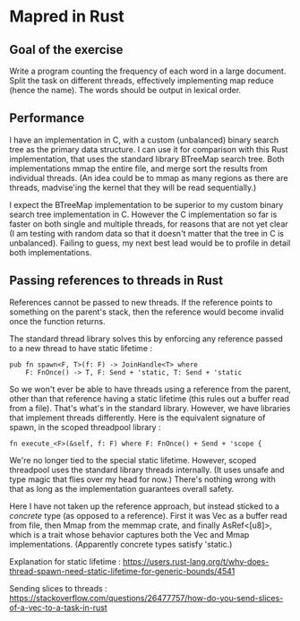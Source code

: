 # Mapred in Rust
## Goal of the exercise

Write a program counting the frequency of each word in a large
document. Split the task on different threads, effectively
implementing map reduce (hence the name). The words should be output
in lexical order.

## Performance

I have an implementation in C, with a custom (unbalanced) binary
search tree as the primary data structure. I can use it for comparison
with this Rust implementation, that uses the standard library BTreeMap
search tree. Both implementations mmap the entire file, and merge sort
the results from individual threads. (An idea could be to mmap as many
regions as there are threads, madvise'ing the kernel that they will be
read sequentially.)

I expect the BTreeMap implementation to be superior to my custom
binary search tree implementation in C. However the C implementation
so far is faster on both single and multiple threads, for reasons that
are not yet clear (I am testing with random data so that it doesn't
matter that the tree in C is unbalanced). Failing to guess, my next
best lead would be to profile in detail both implementations.


## Passing references to threads in Rust

References cannot be passed to new threads. If the reference points to
something on the parent's stack, then the reference would become
invalid once the function returns.

The standard thread library solves this by enforcing any reference
passed to a new thread to have static lifetime :

```
pub fn spawn<F, T>(f: F) -> JoinHandle<T> where
    F: FnOnce() -> T, F: Send + 'static, T: Send + 'static
```

So we won't ever be able to have threads using a reference from the
parent, other than that reference having a static lifetime (this rules
out a buffer read from a file). That's what's in the standard library.
However, we have libraries that implement threads differently. Here is
the equivalent signature of spawn, in the scoped threadpool library :

```
fn execute_<F>(&self, f: F) where F: FnOnce() + Send + 'scope {
```

We're no longer tied to the special static lifetime. However, scoped
threadpool uses the standard library threads internally. (It uses
unsafe and type magic that flies over my head for now.) There's
nothing wrong with that as long as the implementation guarantees
overall safety.

Here I have not taken up the reference approach, but instead sticked
to a _concrete_ type (as opposed to a reference). First it was Vec<u8>
as a buffer read from file, then Mmap from the memmap crate, and
finally AsRef<[u8]>, which is a trait whose behavior captures both the
Vec<u8> and Mmap implementations. (Apparently concrete types satisfy
'static.)

Explanation for static lifetime : https://users.rust-lang.org/t/why-does-thread-spawn-need-static-lifetime-for-generic-bounds/4541

Sending slices to threads : https://stackoverflow.com/questions/26477757/how-do-you-send-slices-of-a-vec-to-a-task-in-rust
